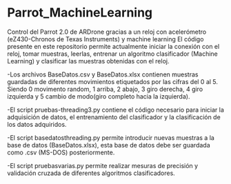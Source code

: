 ﻿# Parrot_MachineLearning
Control del Parrot 2.0 de ARDrone gracias a un reloj con acelerómetro (eZ430-Chronos de Texas Instruments) y machine learning
El código presente en este repositorio permite actualmente iniciar la conexión con el reloj, tomar muestras, leerlas, entrenar un algoritmo clasificador (Machine Learning) y clasificar las muestras obtenidas con el reloj.

-Los archivos BaseDatos.csv y BaseDatos.xlsx contienen muestras guardadas de diferentes movimientos etiquetados por las cifras del 0 al 5. Siendo 0 movimento random, 1 arriba, 2 abajo, 3 giro derecha, 4 giro izquierda y 5 cambio de modo(giro completo hacia la izquierda).

-El script pruebas-threading3.py contiene el código necesario para iniciar la adquisición de datos, el entrenamiento del clasificador y la clasificación de los datos adquiridos.

-El script basedatosthreading.py permite introducir nuevas muestras a la base de datos (BaseDatos.xlsx), esta base de datos debe ser guardada como .csv (MS-DOS) posteriormente.

-El script pruebasvarias.py permite realizar mesuras de precisión y validación cruzada de diferentes algoritmos clasificadores.
